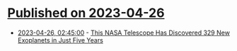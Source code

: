 # [Published on 2023-04-26](index.md)

* [2023-04-26, 02:45:00](https://soylentnews.org/article.pl?sid=23/04/25/0158205&from=rss) - [This NASA Telescope Has Discovered 329 New Exoplanets in Just Five Years](https://soylentnews.org/article.pl?sid=23/04/25/0158205&from=rss)
